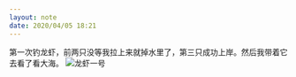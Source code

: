 ```yaml
---
layout: note
date: 2020/04/05 18:21
---
```

第一次钓龙虾，前两只没等我拉上来就掉水里了，第三只成功上岸。然后我带着它去看了看大海。
![龙虾一号](/clean/images/notes/longxia.jpg)
